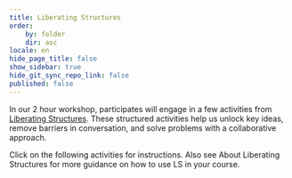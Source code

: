 ```yaml
---
title: Liberating Structures
order:
    by: folder
    dir: asc
locale: en
hide_page_title: false
show_sidebar: true
hide_git_sync_repo_link: false
published: false
---
```



In our 2 hour workshop, participates will engage in a few activities from [Liberating Structures](https://www.liberatingstructures.com/ls-menu).  These structured activities help us unlock key ideas, remove barriers in conversation, and solve problems with a collaborative approach.

Click on the following activities for instructions.  Also see About Liberating Structures for more guidance on how to use LS in your course.
